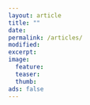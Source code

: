 ```yaml
---
layout: article
title: ""
date:
permalink: /articles/ 
modified:
excerpt:
image:
  feature:
  teaser:
  thumb:
ads: false
---
```


